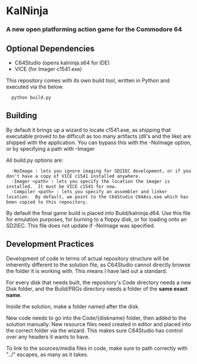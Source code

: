# KalNinja
### A new open platforming action game for the Commodore 64

## Optional Dependencies
- C64Studio (opens kalninja.s64 for IDE)
- VICE (for Imager c1541.exe)

This repository comes with its own build tool, written in Python and executed via the below.

```
  python build.py
```

## Building

By default it brings up a wizard to locate c1541.exe, as shipping that executable proved to be difficult as too many artifacts (dll's and the like) are shipped with the application.
You can bypass this with the -NoImage option, or by specifying a path with -Imager

All build.py options are:

```
  -NoImage : lets you ignore imaging for SD2IEC development, or if you don't have a copy of VICE c1541 installed anywhere.
  -Imager <path> : lets you specify the location the imager is installed.  It must be VICE c1541 for now.
  -Compiler <path> : lets you specify an assembler and linker location.  By default, we point to the C64Studio C64Ass.exe which has been copied to this repository.
```

By default the final game build is placed into Build/kalninja.d64.  Use this file for emulation purposes, for burning to a floppy disk, or for loading onto an SD2IEC.
This file does not update if -NoImage was specified.

## Development Practices

Development of code in terms of actual repository structure will be inherently different to the solution file, as C64Studio cannot directly browse the folder it is working with.
This means I have laid out a standard.

For every disk that needs built, the repository's Code directory needs a new Disk folder, and the Build/PRGs directory needs a folder of the __same exact name__.

Inside the solution, make a folder named after the disk.

New code needs to go into the Code/{diskname} folder, then added to the solution manually.
New resource files need created in editor and placed into the correct folder via the wizard.  This makes sure C64Studio has control over any headers it wants to have.

To link to the sources/media files in code, make sure to path correctly with "../" escapes, as many as it takes.
